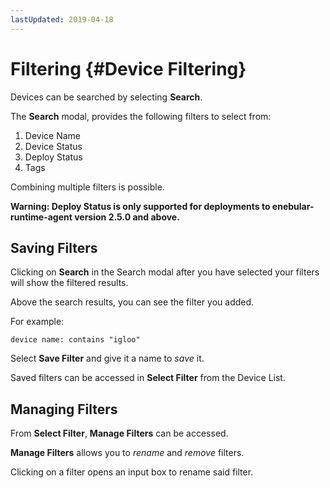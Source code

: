 ```yaml
---
lastUpdated: 2019-04-18
---
```


# Filtering {#Device Filtering}

Devices can be searched by selecting **Search**.

The **Search** modal, provides the following filters to select from:

1. Device Name
2. Device Status
3. Deploy Status
4. Tags

Combining multiple filters is possible.

**Warning: Deploy Status is only supported for deployments to enebular-runtime-agent version 2.5.0 and above.**

## Saving Filters

Clicking on **Search** in the Search modal after you have selected your filters will show the filtered results.

Above the search results, you can see the filter you added.

For example:

```
device name: contains "igloo"
```

Select **Save Filter** and give it a name to _save_ it.

Saved filters can be accessed in **Select Filter** from the Device List.

## Managing Filters

From **Select Filter**, **Manage Filters** can be accessed.

**Manage Filters** allows you to _rename_ and _remove_ filters.

Clicking on a filter opens an input box to rename said filter.
